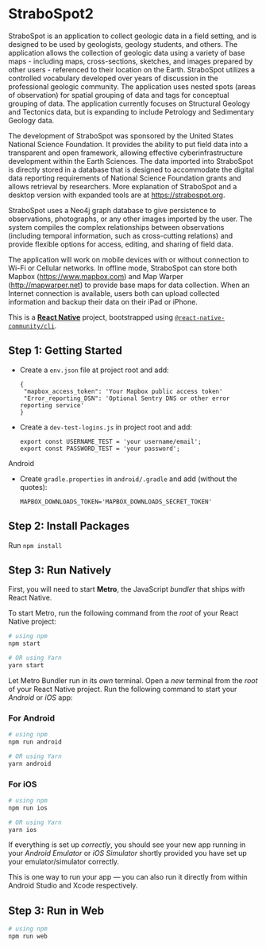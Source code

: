 # StraboSpot2

StraboSpot is an application to collect geologic data in a field setting, and is designed to be used by geologists, geology students, and others. The application allows the collection of geologic data using a variety of base maps - including maps, cross-sections, sketches, and images prepared by other users - referenced to their location on the Earth. StraboSpot utilizes a controlled vocabulary developed over years of discussion in the professional geologic community. The application uses nested spots (areas of observation) for spatial grouping of data and tags for conceptual grouping of data. The application currently focuses on Structural Geology and Tectonics data, but is expanding to include Petrology and Sedimentary Geology data.


The development of StraboSpot was sponsored by the United States National Science Foundation. It provides the ability to put field data into a transparent and open framework, allowing effective cyberinfrastructure development within the Earth Sciences. The data imported into StraboSpot is directly stored in a database that is designed to accommodate the digital data reporting requirements of National Science Foundation grants and allows retrieval by researchers. More explanation of StraboSpot and a desktop version with expanded tools are at https://strabospot.org.


StraboSpot uses a Neo4j graph database to give persistence to observations, photographs, or any other images imported by the user. The system compiles the complex relationships between observations (including temporal information, such as cross-cutting relations) and provide flexible options for access, editing, and sharing of field data.


The application will work on mobile devices with or without connection to Wi-Fi or Cellular networks. In offline mode, StraboSpot can store both Mapbox (https://www.mapbox.com) and Map Warper (http://mapwarper.net) to provide base maps for data collection. When an Internet connection is available, users both can upload collected information and backup their data on their iPad or iPhone.

This is a [**React Native**](https://reactnative.dev) project, bootstrapped using [`@react-native-community/cli`](https://github.com/react-native-community/cli).

## Step 1: Getting Started

- Create a `env.json` file at project root and add:

      {
       "mapbox_access_token": 'Your Mapbox public access token'
       "Error_reporting_DSN": 'Optional Sentry DNS or other error reporting service'
      }

- Create a `dev-test-logins.js` in project root and add:

      export const USERNAME_TEST = 'your username/email';
      export const PASSWORD_TEST = 'your password';

Android
- Create `gradle.properties` in `android/.gradle` and add (without the quotes):

      MAPBOX_DOWNLOADS_TOKEN='MAPBOX_DOWNLOADS_SECRET_TOKEN'

## Step 2: Install Packages

Run `npm install`

## Step 3: Run Natively

First, you will need to start **Metro**, the JavaScript _bundler_ that ships _with_ React Native.

To start Metro, run the following command from the _root_ of your React Native project:

```bash
# using npm
npm start

# OR using Yarn
yarn start
```

Let Metro Bundler run in its _own_ terminal. Open a _new_ terminal from the _root_ of your React Native project. Run the following command to start your _Android_ or _iOS_ app:

### For Android

```bash
# using npm
npm run android

# OR using Yarn
yarn android
```

### For iOS

```bash
# using npm
npm run ios

# OR using Yarn
yarn ios
```

If everything is set up _correctly_, you should see your new app running in your _Android Emulator_ or _iOS Simulator_ shortly provided you have set up your emulator/simulator correctly.

This is one way to run your app — you can also run it directly from within Android Studio and Xcode respectively.

## Step 3: Run in Web

```bash
# using npm
npm run web
```

